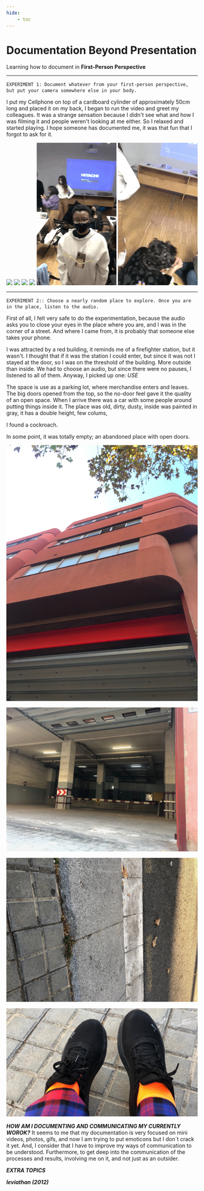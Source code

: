 ```yaml
---
hide:
    - toc
---
```


# Documentation Beyond Presentation

Learning how to document in **First-Person Perspective**

*********
    EXPERIMENT 1: Document whatever from your first-person perspective, 
    but put your camera somewhere else in your body.
I put my Cellphone on top of a cardboard cylinder of approximately 50cm long and placed it on my back, I began to run the video and greet my colleagues. It was a strange sensation because I didn't see what and how I was filming it and people weren't looking at me either. So I relaxed and started playing.
I hope someone has documented me, it was that fun that I forgot to ask for it.

![](../images/documentation/doc1A.gif) ![](../images/documentation/doc2A.gif) ![](../images/documentation/doc3A.gif)
![](../images/documentation/doc4A.gif) ![](../images/documentation/doc5A.gif) ![](../images/documentation/doc6A.gif)


*********
    EXPERIMENT 2:: Choose a nearly random place to explore. Once you are
    in the place, listen to the audio.
First of all, I felt very safe to do the experimentation, because the audio asks you to close your eyes in the place where you are, and I was in the corner of a street. And where I came from, it is probably that someone else takes your phone.

I was attracted by a red building, it reminds me of a firefighter station, but it wasn't. I thought that if it was the station I could enter, but since it was not I stayed at the door, so I was on the threshold of the building. More outside than inside. We had to choose an audio, but since there were no pauses, I listened to all of them. Anyway, I picked up one: *USE*

The space is use as a parking lot, where merchandise enters and leaves. The big doors opened from the top, so the no-door feel gave it the quality of an open space. When I arrive there was a car with some people around putting things inside it. The place was old, dirty, dusty, inside was painted in gray, it has a double height, few colums,

I found a cockroach.

In some point, it was totally empty; an abandoned place with open doors.

![](../images/documentation/doc7.jpg)

![](../images/documentation/doc8.jpg)

![](../images/documentation/doc9.jpg)

![](../images/documentation/doc10.jpg)


***HOW AM I DOCUMENTING AND COMMUNICATING MY CURRENTLY WOROK?***
It seems to me that my documentation is very focused on mini videos, photos, gifs, and now I am trying to put emoticons but I don´t crack it yet. And, I consider that I have to improve my ways of communication to be understood. Furthermore, to get deep into the communication of the processes and results, involving me on it, and not just as an outsider. 

***EXTRA TOPICS***
>
***leviathan (2012)***
>

